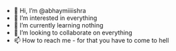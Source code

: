 - 👋 Hi, I’m @abhaymiiiishra
- 👀 I’m interested in everything
- 🌱 I’m currently learning nothing
- 💞️ I’m looking to collaborate on everything
- 📫 How to reach me - for that you have to come to hell

<!---
abhaymiiiishra/abhaymiiiishra is a ✨ special ✨ repository because its `README.md` (this file) appears on your GitHub profile.
You can click the Preview link to take a look at your changes.
--->
